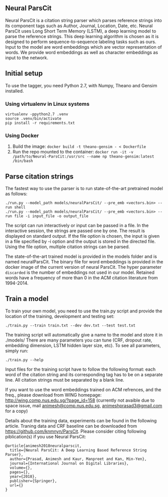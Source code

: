 ## Neural ParsCit

Neural ParsCit is a citation string parser which parses reference strings into its component tags such as Author, Journal, Location, Date, etc. Neural ParsCit uses Long Short Term Memory (LSTM), a deep learning model to parse the reference strings. This deep learning algorithm is chosen as it is designed to perform sequence-to-sequence labeling tasks such as ours. Input to the model are word embeddings which are vector representation of words. We provide word embeddings as well as character embeddings as input to the network.


## Initial setup

To use the tagger, you need Python 2.7, with Numpy, Theano and Gensim installed.

### Using virtualenv in Linux systems

```
virtualenv -ppython2.7 .venv
source .venv/bin/activate
pip install -r requirements.txt
```

### Using Docker

1. Build the image: `docker build -t theano-gensim - < Dockerfile`
1. Run the repo mounted to the container: `docker run -it -v /path/to/Neural-ParsCit:/usr/src --name np theano-gensim:latest /bin/bash`

## Parse citation strings

The fastest way to use the parser is to run state-of-the-art pretrained model as follows:

```
./run.py --model_path models/neuralParsCit/ --pre_emb <vectors.bin> --run shell
./run.py --model_path models/neuralParsCit/ --pre_emb <vectors.bin> --run file -i input_file -o output_file
```
The script can run interactively or input can be passed in a file. In the interactive session, the strings are passed one by one. The result is displayed on standard output. If the file option is chosen, the input is given in a file specified by -i option and the output is stored in the directed file. Using the file option, multiple citation strings can be parsed.

The state-of-the-art trained model is provided in the models folder and is named neuralParsCit. The binary file for word embeddings is provided in the docker image of the current version of neural ParsCit. The hyper parameter ```discarded``` is the number of embeddings not used in our model. Retained words have a frequency of more than 0 in the ACM citation literature from 1994-2014.


## Train a model

To train your own model, you need to use the train.py script and provide the location of the training, development and testing set:

```
./train.py --train train.txt --dev dev.txt --test test.txt
```

The training script will automatically give a name to the model and store it in ./models/
There are many parameters you can tune (CRF, dropout rate, embedding dimension, LSTM hidden layer size, etc). To see all parameters, simply run:

```
./train.py --help
```

Input files for the training script have to follow the following format: each word of the citation string and its corresponding tag has to be on a separate line. All citation strings must be separated by a blank line.


If you want to use the word embeddings trained on ACM refrences, and the freq., please download from WING homepage: http://wing.comp.nus.edu.sg/?page_id=158 (currently not avaible due to space issue, mail animesh@comp.nus.edu.sg, animeshprasad3@gmail.com for a copy)

Details about the training data, experiments can be found in the following article. Traning data and CRF baseline can be downloaded from https://github.com/knmnyn/ParsCit. Please consider citing following piblication(s) if you use Neural ParsCit:
```
@article{animesh2018neuralparscit,
  title={Neural ParsCit: A Deep Learning Based Reference String Parser},
  author={Prasad, Animesh and Kaur, Manpreet and Kan, Min-Yen},
  journal={International Journal on Digital Libraries},
  volume={},
  pages={},
  year={2018},
  publisher={Springer},
  url={}
}
```

